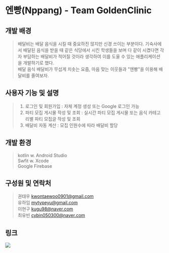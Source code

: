 # 엔빵(Nppang) - Team GoldenClinic

## 개발 배경
 > 배달비는 배달 음식을 시킬 때 중요하진 않지만 신경 쓰이는 부분이다. 기숙사에서 배달된 음식을 받을 때 같은 식당에서 시킨 학생들을 보며 다 같이 시켰다면 각자 부담하는 배달비가 적어질 것이라 생각하여 이를 도울 수 있는 애플리케이션을 개발하기로 했다. <br> 배달 음식 배달비가 무섭게 치솟는 요즘, 마음 맞는 이웃들과 "엔빵"을 이용해 배달비를 줄여보자.
 
## 사용자 기능 및 설명
   > 1. 로그인 및 회원가입 : 자체 계정 생성 또는 Google 로그인 가능
   > 2. 파티 모집 게시물 작성 및 조회 : 실시간 파티 모집 게시물 또는 음식 카테고리별 파티 모집글 작성 및 조회
   > 3. 배달비 자동 계산 : 모집 인원수에 따라 배달비 할당
   
 ## 개발 환경
  > kotlin w. Android Studio <br>
  > Swfit w. Xcode <br>
  > Google Firebase <br>

## 구성원 및 연락처
> 권태우 kwontaewoo0901@gmail.com  
> 유하임 mytypeyu@gmail.com  
> 이현구 kugu98@naver.com  
> 최유빈 cybin050300@naver.com  

## 링크
<a href="https://trello.com/2022goldenclinic"><img src="https://img.shields.io/badge/Trello-blue?style=flat-square&logo=Trello&logoColor=white&link=https://trello.com/b/DmO8LTNt/%EC%84%B8%ED%83%81%EA%B8%B0-%EC%95%B1-%EC%8A%A4%ED%81%AC%EB%9F%BC-%ED%94%84%EB%A0%88%EC%9E%84%EC%9B%8C%ED%81%AC"/></a> 

